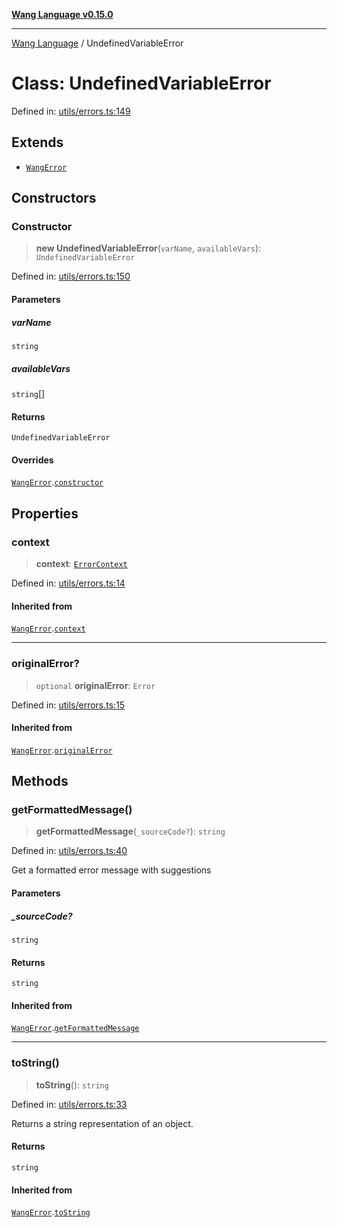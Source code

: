 [**Wang Language v0.15.0**](../README.md)

***

[Wang Language](../globals.md) / UndefinedVariableError

# Class: UndefinedVariableError

Defined in: [utils/errors.ts:149](https://github.com/artpar/wang/blob/be5e9375a9f33023cbd7982dd204f865161200fb/src/utils/errors.ts#L149)

## Extends

- [`WangError`](WangError.md)

## Constructors

### Constructor

> **new UndefinedVariableError**(`varName`, `availableVars`): `UndefinedVariableError`

Defined in: [utils/errors.ts:150](https://github.com/artpar/wang/blob/be5e9375a9f33023cbd7982dd204f865161200fb/src/utils/errors.ts#L150)

#### Parameters

##### varName

`string`

##### availableVars

`string`[]

#### Returns

`UndefinedVariableError`

#### Overrides

[`WangError`](WangError.md).[`constructor`](WangError.md#constructor)

## Properties

### context

> **context**: [`ErrorContext`](../interfaces/ErrorContext.md)

Defined in: [utils/errors.ts:14](https://github.com/artpar/wang/blob/be5e9375a9f33023cbd7982dd204f865161200fb/src/utils/errors.ts#L14)

#### Inherited from

[`WangError`](WangError.md).[`context`](WangError.md#context)

***

### originalError?

> `optional` **originalError**: `Error`

Defined in: [utils/errors.ts:15](https://github.com/artpar/wang/blob/be5e9375a9f33023cbd7982dd204f865161200fb/src/utils/errors.ts#L15)

#### Inherited from

[`WangError`](WangError.md).[`originalError`](WangError.md#originalerror)

## Methods

### getFormattedMessage()

> **getFormattedMessage**(`_sourceCode?`): `string`

Defined in: [utils/errors.ts:40](https://github.com/artpar/wang/blob/be5e9375a9f33023cbd7982dd204f865161200fb/src/utils/errors.ts#L40)

Get a formatted error message with suggestions

#### Parameters

##### \_sourceCode?

`string`

#### Returns

`string`

#### Inherited from

[`WangError`](WangError.md).[`getFormattedMessage`](WangError.md#getformattedmessage)

***

### toString()

> **toString**(): `string`

Defined in: [utils/errors.ts:33](https://github.com/artpar/wang/blob/be5e9375a9f33023cbd7982dd204f865161200fb/src/utils/errors.ts#L33)

Returns a string representation of an object.

#### Returns

`string`

#### Inherited from

[`WangError`](WangError.md).[`toString`](WangError.md#tostring)
